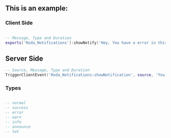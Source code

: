 
## This is an example: 

### Client Side

```lua

-- Message, Type and Duration
exports['Roda_Notifications']:showNotify('Hey, You have a error in this notification :(', 'error', 4000)

```


## Server Side


```lua
-- Source, Message, Type and Duration
TriggerClientEvent('Roda_Notifications:showNotification', source, 'You bought a weapon!', 'success', 3000)
```

### Types

```lua

-- normal
-- success
-- error
-- warn
-- info
-- announce
-- twt

```
